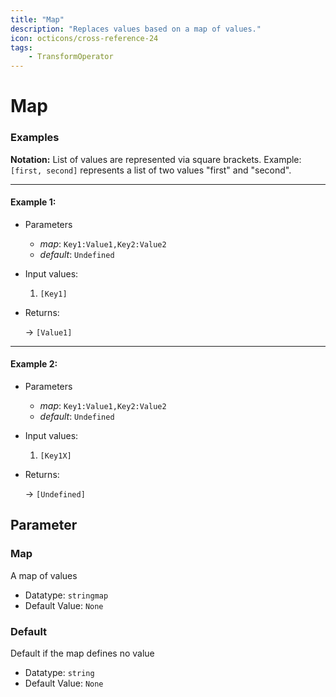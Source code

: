 ```yaml
---
title: "Map"
description: "Replaces values based on a map of values."
icon: octicons/cross-reference-24
tags: 
    - TransformOperator
---
```

# Map
<!-- This file was generated - DO NOT CHANGE IT MANUALLY -->




### Examples

**Notation:** List of values are represented via square brackets. Example: `[first, second]` represents a list of two values "first" and "second".

---
#### Example 1:

* Parameters
  * *map*: `Key1:Value1,Key2:Value2`
  * *default*: `Undefined`

* Input values:
  1. `[Key1]`

* Returns:

  → `[Value1]`


---
#### Example 2:

* Parameters
  * *map*: `Key1:Value1,Key2:Value2`
  * *default*: `Undefined`

* Input values:
  1. `[Key1X]`

* Returns:

  → `[Undefined]`




## Parameter

### Map

A map of values

- Datatype: `stringmap`
- Default Value: `None`



### Default

Default if the map defines no value

- Datatype: `string`
- Default Value: `None`



